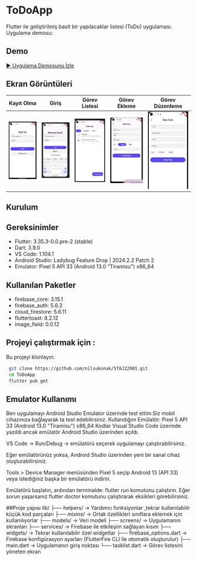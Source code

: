 # ToDoApp

Flutter ile geliştirilmiş basit bir yapılacaklar listesi (ToDo) uygulaması.
Uygulama demosu:
## Demo
[▶ Uygulama Demosunu İzle](demo.mp4)

## Ekran Görüntüleri

| Kayıt Olma | Giriş | Görev Listesi | Görev Ekleme | Görev Düzenleme |
|------------|-------|---------------|--------------|-----------------|
| ![Ekran1](screenshots/1..png) | ![Ekran2](screenshots/2..png) | ![Ekran3](screenshots/3..png) | ![Ekran4](screenshots/4..png) | ![Ekran5](screenshots/5..png) |

## Kurulum

## Gereksinimler 
- Flutter: 3.35.3-0.0.pre-2 (stable)
- Dart: 3.9.0
- VS Code: 1.104.1
- Android Studio: Ladybug Feature Drop | 2024.2.2 Patch 2
- Emulator: Pixel 5 API 33 (Android 13.0 "Tiramisu") x86_64


## Kullanılan Paketler
- firebase_core: 3.15.1  
- firebase_auth: 5.6.2  
- cloud_firestore: 5.6.11  
- fluttertoast: 8.2.12  
- image_field: 0.0.12
  
## Projeyi çalıştırmak için :
 Bu projeyi klonlayın:
  ```bash
   git clone https://github.com/nilsukonak/STAJ22001.git
   cd ToDoApp
   flutter pub get
```

## Emulator Kullanımı 
Ben uygulamayı Android Studio Emulator üzerinde test ettim.Siz mobil cihazınıza bağlayarak ta test edebilirsiniz.
Kullandığım Emülatör: Pixel 5 API 33 (Android 13.0 "Tiramisu") x86_64
Kodlar Visual Studio Code üzerinde yazıldı ancak emülatör Android Studio üzerinden açıldı.

VS Code → Run/Debug → emülatörü seçerek uygulamayı çalıştırabilirsiniz.

Eğer emülatörünüz yoksa, Android Studio üzerinden yeni bir sanal cihaz oluşturabilirsiniz.

Tools > Device Manager menüsünden Pixel 5 seçip Android 13 (API 33) veya istediğiniz başka bir emülatörü  indirin.

Emülatörü başlatın, ardından terminalde:
flutter run 
komutunu çalıştırın. 
Eğer sorun yaşarsanız flutter doctor komutunu çalıştırarak eksikleri görebilirsiniz.

##Proje yapısı
lib/
├── helpers/ → Yardımcı fonksiyonlar ,tekrar kullanılabilir küçük kod parçaları
├── mixins/ → Ortak özellikleri sınıflara eklemek için kullanılıyorlar
├── models/ → Veri modeli
├── screens/ → Uygulamanın ekranları
├── services/ → Firebase ile etkileşim sağlayan kısım 
├── widgets/ → Tekrar kullanılabilir özel widgetlar
├── firebase_options.dart → Firebase konfigürasyon ayarları (FlutterFire CLI ile otomatik oluşturulur)
├── main.dart → Uygulamanın giriş noktası
└── tasklist.dart → Görev listesini yöneten ekran



